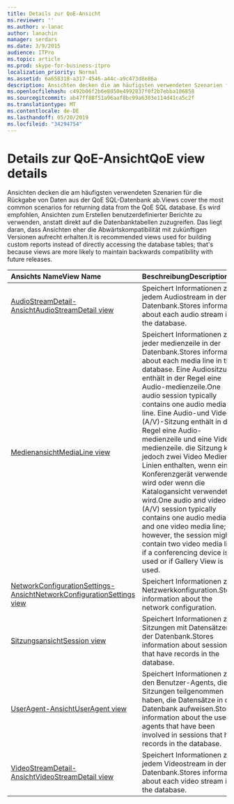 ```yaml
---
title: Details zur QoE-Ansicht
ms.reviewer: ''
ms.author: v-lanac
author: lanachin
manager: serdars
ms.date: 3/9/2015
audience: ITPro
ms.topic: article
ms.prod: skype-for-business-itpro
localization_priority: Normal
ms.assetid: 6a658318-a317-4546-a44c-a9c473d8e86a
description: Ansichten decken die am häufigsten verwendeten Szenarien für die Rückgabe von Daten aus der QoE SQL-Datenbank ab. Es wird empfohlen, Ansichten zum Erstellen benutzerdefinierter Berichte zu verwenden, anstatt direkt auf die Datenbanktabellen zuzugreifen. Das liegt daran, dass Ansichten eher die Abwärtskompatibilität mit zukünftigen Versionen aufrecht erhalten.
ms.openlocfilehash: c492b06f2b6e8050e4992837f0f2b7ebba106858
ms.sourcegitcommit: ab47ff88f51a96aaf8bc99a6303e114d41ca5c2f
ms.translationtype: MT
ms.contentlocale: de-DE
ms.lasthandoff: 05/20/2019
ms.locfileid: "34294754"
---
```

# <a name="qoe-view-details"></a><span data-ttu-id="19442-104">Details zur QoE-Ansicht</span><span class="sxs-lookup"><span data-stu-id="19442-104">QoE view details</span></span>
 
<span data-ttu-id="19442-105">Ansichten decken die am häufigsten verwendeten Szenarien für die Rückgabe von Daten aus der QoE SQL-Datenbank ab.</span><span class="sxs-lookup"><span data-stu-id="19442-105">Views cover the most common scenarios for returning data from the QoE SQL database.</span></span> <span data-ttu-id="19442-106">Es wird empfohlen, Ansichten zum Erstellen benutzerdefinierter Berichte zu verwenden, anstatt direkt auf die Datenbanktabellen zuzugreifen. Das liegt daran, dass Ansichten eher die Abwärtskompatibilität mit zukünftigen Versionen aufrecht erhalten.</span><span class="sxs-lookup"><span data-stu-id="19442-106">It is recommended views used for building custom reports instead of directly accessing the database tables; that's because views are more likely to maintain backwards compatibility with future releases.</span></span>
  
|<span data-ttu-id="19442-107">**Ansichts Name**</span><span class="sxs-lookup"><span data-stu-id="19442-107">**View Name**</span></span>|<span data-ttu-id="19442-108">**Beschreibung**</span><span class="sxs-lookup"><span data-stu-id="19442-108">**Description**</span></span>|
|:-----|:-----|
|[<span data-ttu-id="19442-109">AudioStreamDetail-Ansicht</span><span class="sxs-lookup"><span data-stu-id="19442-109">AudioStreamDetail view</span></span>](audiostreamdetail.md) <br/> |<span data-ttu-id="19442-110">Speichert Informationen zu jedem Audiostream in der Datenbank.</span><span class="sxs-lookup"><span data-stu-id="19442-110">Stores information about each audio stream in the database.</span></span>  <br/> |
|[<span data-ttu-id="19442-111">Medienansicht</span><span class="sxs-lookup"><span data-stu-id="19442-111">MediaLine view</span></span>](medialine.md) <br/> |<span data-ttu-id="19442-112">Speichert Informationen zu jeder medienzeile in der Datenbank.</span><span class="sxs-lookup"><span data-stu-id="19442-112">Stores information about each media line in the database.</span></span> <span data-ttu-id="19442-113">Eine Audiositzung enthält in der Regel eine Audio-medienzeile.</span><span class="sxs-lookup"><span data-stu-id="19442-113">One audio session typically contains one audio media line.</span></span> <span data-ttu-id="19442-114">Eine Audio-und Video (A/V)-Sitzung enthält in der Regel eine Audio-medienzeile und eine Video medienzeile. die Sitzung kann jedoch zwei Video Medien Linien enthalten, wenn ein Konferenzgerät verwendet wird oder wenn die Katalogansicht verwendet wird.</span><span class="sxs-lookup"><span data-stu-id="19442-114">One audio and video (A/V) session typically contains one audio media line and one video media line; however, the session might contain two video media lines if a conferencing device is used or if Gallery View is used.</span></span>  <br/> |
|[<span data-ttu-id="19442-115">NetworkConfigurationSettings-Ansicht</span><span class="sxs-lookup"><span data-stu-id="19442-115">NetworkConfigurationSettings view</span></span>](networkconfigurationsettings.md) <br/> |<span data-ttu-id="19442-116">Speichert Informationen zur Netzwerkkonfiguration.</span><span class="sxs-lookup"><span data-stu-id="19442-116">Stores information about the network configuration.</span></span>  <br/> |
|[<span data-ttu-id="19442-117">Sitzungsansicht</span><span class="sxs-lookup"><span data-stu-id="19442-117">Session view</span></span>](session-0.md) <br/> |<span data-ttu-id="19442-118">Speichert Informationen zu Sitzungen mit Datensätzen in der Datenbank.</span><span class="sxs-lookup"><span data-stu-id="19442-118">Stores information about sessions that have records in the database.</span></span>  <br/> |
|[<span data-ttu-id="19442-119">UserAgent-Ansicht</span><span class="sxs-lookup"><span data-stu-id="19442-119">UserAgent view</span></span>](useragent-0.md) <br/> |<span data-ttu-id="19442-120">Speichert Informationen zu den Benutzer-Agents, die an Sitzungen teilgenommen haben, die Datensätze in der Datenbank aufweisen.</span><span class="sxs-lookup"><span data-stu-id="19442-120">Stores information about the user agents that have been involved in sessions that have records in the database.</span></span>  <br/> |
|[<span data-ttu-id="19442-121">VideoStreamDetail-Ansicht</span><span class="sxs-lookup"><span data-stu-id="19442-121">VideoStreamDetail view</span></span>](videostreamdetail.md) <br/> |<span data-ttu-id="19442-122">Speichert Informationen zu jedem Videostream in der Datenbank.</span><span class="sxs-lookup"><span data-stu-id="19442-122">Stores information about each video stream in the database.</span></span>  <br/> |
   

